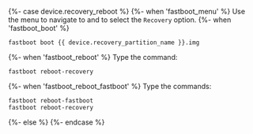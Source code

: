 {%- case device.recovery_reboot %}
{%- when 'fastboot_menu' %}
Use the menu to navigate to and to select the `Recovery` option.
{%- when 'fastboot_boot' %}
```
fastboot boot {{ device.recovery_partition_name }}.img
```
{%- when 'fastboot_reboot' %}
Type the command:
```
fastboot reboot-recovery
```
{%- when 'fastboot_reboot_fastboot' %}
Type the commands:
```
fastboot reboot-fastboot
fastboot reboot-recovery
```
{%- else %}
{%- endcase %}
